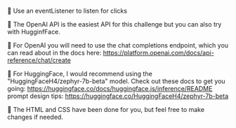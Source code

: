🎁 Use an eventListener to listen for clicks

🎁 The OpenAI API is the easiest API for this challenge but you can also try with HugginfFace.

🎁 For OpenAI you will need to use the chat completions endpoint, which you can read about in the docs here: 
    https://platform.openai.com/docs/api-reference/chat/create

🎁 For HuggingFace, I would recommend using the "HuggingFaceH4/zephyr-7b-beta" model. Check out these docs to get you going: 
    https://huggingface.co/docs/huggingface.js/inference/README
prompt design tips: 
    https://huggingface.co/HuggingFaceH4/zephyr-7b-beta

🎁 The HTML and CSS have been done for you, but feel free to make changes if needed.